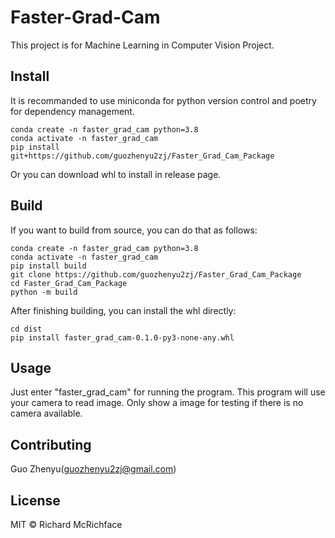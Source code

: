 # Faster-Grad-Cam

This project is for Machine Learning in Computer Vision Project. 

## Install

It is recommanded to use miniconda for python version control and poetry for dependency management.

```
conda create -n faster_grad_cam python=3.8
conda activate -n faster_grad_cam
pip install git+https://github.com/guozhenyu2zj/Faster_Grad_Cam_Package
```
Or you can download whl to install in release page.

## Build

If you want to build from source, you can do that as follows:
```
conda create -n faster_grad_cam python=3.8
conda activate -n faster_grad_cam
pip install build
git clone https://github.com/guozhenyu2zj/Faster_Grad_Cam_Package
cd Faster_Grad_Cam_Package
python -m build
```
After finishing building, you can install the whl directly:
```
cd dist
pip install faster_grad_cam-0.1.0-py3-none-any.whl
```


## Usage

Just enter "faster_grad_cam" for running the program. This program will use your camera to read image. Only show a image for testing if there is no camera available.

## Contributing

Guo Zhenyu(guozhenyu2zj@gmail.com)

## License

MIT © Richard McRichface